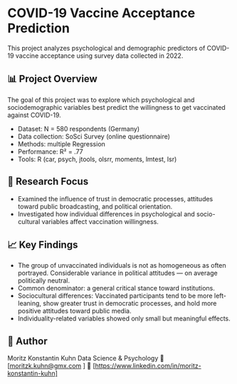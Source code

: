 # COVID-19 Vaccine Acceptance Prediction

This project analyzes psychological and demographic predictors of COVID-19 vaccine acceptance using survey data collected in 2022.

## 📊 Project Overview
The goal of this project was to explore which psychological and sociodemographic variables best predict the willingness to get vaccinated against COVID-19.

- Dataset: N = 580 respondents (Germany)
- Data collection: SoSci Survey (online questionnaire)
- Methods: multiple Regression
- Performance: R² = .77
- Tools: R (car, psych, jtools, olsrr, moments, lmtest, lsr)

## 🧠 Research Focus
- Examined the influence of trust in democratic processes, attitudes toward public broadcasting, and political orientation.
- Investigated how individual differences in psychological and socio-cultural variables affect vaccination willingness.

## 📈 Key Findings
- The group of unvaccinated individuals is not as homogeneous as often portrayed. Considerable variance in political attitudes — on average politically neutral.
- Common denominator: a general critical stance toward institutions.
- Sociocultural differences: Vaccinated participants tend to be more left-leaning, show greater trust in democratic processes, and hold more positive attitudes toward public media.
- Individuality-related variables showed only small but meaningful effects.

## 👤 Author

Moritz Konstantin Kuhn
Data Science & Psychology
📧 [moritzk.kuhn@gmx.com
]
🔗 [https://www.linkedin.com/in/moritz-konstantin-kuhn]

